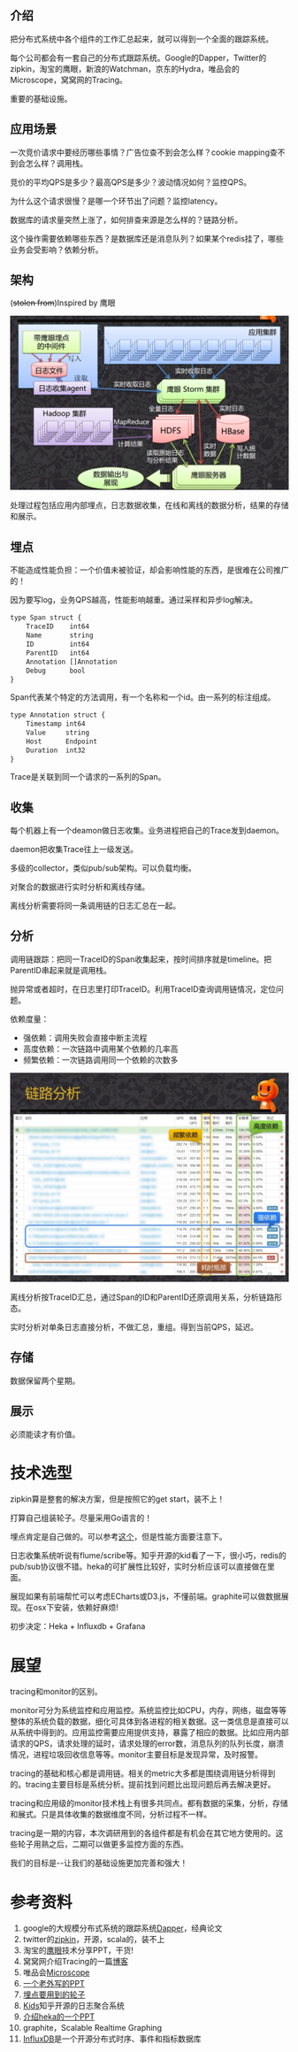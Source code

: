 ## 介绍

把分布式系统中各个组件的工作汇总起来，就可以得到一个全面的跟踪系统。

每个公司都会有一套自己的分布式跟踪系统。Google的Dapper，Twitter的zipkin，淘宝的鹰眼，新浪的Watchman，京东的Hydra，唯品会的Microscope，窝窝网的Tracing。

重要的基础设施。

## 应用场景

一次竞价请求中要经历哪些事情？广告位查不到会怎么样？cookie mapping查不到会怎么样？调用栈。

竞价的平均QPS是多少？最高QPS是多少？波动情况如何？监控QPS。

为什么这个请求很慢？是哪一个环节出了问题？监控latency。

数据库的请求量突然上涨了，如何排查来源是怎么样的？链路分析。

这个操作需要依赖哪些东西？是数据库还是消息队列？如果某个redis挂了，哪些业务会受影响？依赖分析。

## 架构

(~~stolen from~~)Inspired by 鹰眼

![](./static/鹰眼架构.png)

处理过程包括应用内部埋点，日志数据收集，在线和离线的数据分析，结果的存储和展示。

## 埋点

不能造成性能负担：一个价值未被验证，却会影响性能的东西，是很难在公司推广的！

因为要写log，业务QPS越高，性能影响越重。通过采样和异步log解决。

	type Span struct {
		TraceID    int64
		Name       string
		ID         int64
		ParentID   int64
		Annotation []Annotation
		Debug      bool
	}

Span代表某个特定的方法调用，有一个名称和一个id。由一系列的标注组成。

	type Annotation struct {
		Timestamp int64
		Value     string
		Host      Endpoint
		Duration  int32
	}

Trace是关联到同一个请求的一系列的Span。

## 收集

每个机器上有一个deamon做日志收集。业务进程把自己的Trace发到daemon。

daemon把收集Trace往上一级发送。

多级的collector，类似pub/sub架构。可以负载均衡。

对聚合的数据进行实时分析和离线存储。

离线分析需要将同一条调用链的日志汇总在一起。

## 分析

调用链跟踪：把同一TraceID的Span收集起来，按时间排序就是timeline。把ParentID串起来就是调用栈。

抛异常或者超时，在日志里打印TraceID。利用TraceID查询调用链情况，定位问题。

依赖度量：

- 强依赖：调用失败会直接中断主流程
- 高度依赖：一次链路中调用某个依赖的几率高
- 频繁依赖：一次链路调用同一个依赖的次数多

![无耻地盗图](./static/链路分析.jpg)

离线分析按TraceID汇总，通过Span的ID和ParentID还原调用关系，分析链路形态。

实时分析对单条日志直接分析，不做汇总，重组。得到当前QPS，延迟。

## 存储

数据保留两个星期。

## 展示

必须能读才有价值。

# 技术选型

zipkin算是整套的解决方案，但是按照它的get start，装不上！

打算自己组装轮子。尽量采用Go语言的！

埋点肯定是自己做的。可以参考[这个](https://github.com/spacemonkeygo/monitor/trace)，但是性能方面要注意下。

日志收集系统听说有flume/scribe等。知乎开源的kid看了一下，很小巧，redis的pub/sub协议很不错。heka的可扩展性比较好，实时分析应该可以直接做在里面。

展现如果有前端帮忙可以考虑ECharts或D3.js，不懂前端。graphite可以做数据展现。在osx下安装，依赖好麻烦!

初步决定：Heka + Influxdb + Grafana

# 展望

tracing和monitor的区别。

monitor可分为系统监控和应用监控。系统监控比如CPU，内存，网络，磁盘等等整体的系统负载的数据，细化可具体到各进程的相关数据。这一类信息是直接可以从系统中得到的。应用监控需要应用提供支持，暴露了相应的数据。比如应用内部请求的QPS，请求处理的延时，请求处理的error数，消息队列的队列长度，崩溃情况，进程垃圾回收信息等等。monitor主要目标是发现异常，及时报警。

tracing的基础和核心都是调用链。相关的metric大多都是围绕调用链分析得到的。tracing主要目标是系统分析。提前找到问题比出现问题后再去解决更好。

tracing和应用级的monitor技术栈上有很多共同点。都有数据的采集，分析，存储和展式。只是具体收集的数据维度不同，分析过程不一样。

tracing是一期的内容，本次调研用到的各组件都是有机会在其它地方使用的。这些轮子用熟之后，二期可以做更多监控方面的东西。

我们的目标是--让我们的基础设施更加完善和强大！

# 参考资料

1. google的大规模分布式系统的跟踪系统[Dapper](http://bigbully.github.io/Dapper-translation/)，经典论文
2. twitter的[zipkin](https://twitter.github.io/zipkin/)，开源，scala的，装不上
3. 淘宝的[鹰眼](http://www.slideshare.net/terryice/eagleeye-with-taobaojavaone)技术分享PPT，干货!
4. 窝窝网介绍Tracing的一篇[博客](http://www.cnblogs.com/zhengyun_ustc/p/55solution2.html)
6. 唯品会[Microscope](http://blog.csdn.net/alex19881006/article/details/24381109)
7. [一个老外写的PPT](http://surge.omniti.com/2014/presentations/CrossStitch_PaulWright.pdf)
8. [埋点要用到的轮子](https://github.com/spacemonkeygo/monitor/trace)
9. [Kids](https://github.com/zhihu/kids)知乎开源的日志聚合系统
10. [介绍heka的一个PPT](https://people.mozilla.org/~rmiller/heka-intro-2013-03/#/)
11. graphite，Scalable Realtime Graphing
12. [InfluxDB](http://influxdb.com/)是一个开源分布式时序、事件和指标数据库
